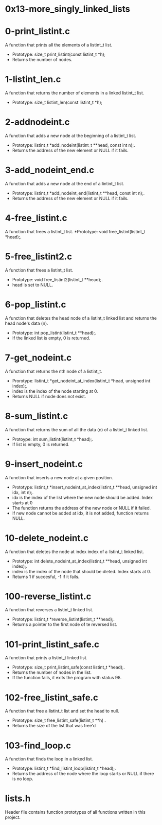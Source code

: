 # 0x13-more_singly_linked_lists

# 0-print_listint.c
A function that prints all the elements of a listint_t list.
* Prototype: size_t print_listint(const listint_t *h);
* Returns the number of nodes.
 
# 1-listint_len.c
A function that returns the number of elements in a linked listint_t list.
* Prototype: size_t listint_len(const listint_t *h);

# 2-addnodeint.c
A function that adds a new node at the beginning of a listint_t list.
* Prototype: listint_t *add_nodeint(listint_t **head, const int n);.
* Returns the address of the new element or NULL if it fails.

# 3-add_nodeint_end.c
A function that adds a new node at the end of a lintint_t list.
* Prototype: listint_t *add_nodeint_end(listint_t **head, const int n);.
* Returns the address of the new element or NULL if it fails.

# 4-free_listint.c
A function that frees a listint_t list.
*Prototype: void free_listint(listint_t *head);.

# 5-free_listint2.c
A function that frees a listint_t list.
* Prototype: void free_listint2(listint_t **head);.
* head is set to NULL.

# 6-pop_listint.c
A function that deletes the head node of a listint_t linked list and returns the head node's data (n).
* Prototype: int pop_listint(listint_t **head);.
* If the linked list is empty, 0 is returned.

# 7-get_nodeint.c
A function that returns the nth node of a listint_t.
* Prorotype: listint_t *get_nodeint_at_index(listint_t *head, unsigned int index);.
* index is the index of the node starting at 0.
* Returns NULL if node does not exist.

# 8-sum_listint.c
A function that returns the sum of all the data (n) of a listint_t linked list.
* Protoype: int sum_listint(listint_t *head);.
* If list is empty, 0 is returned.

# 9-insert_nodeint.c
A function that inserts a new node at a given position.
* Prototype: listint_t *insert_nodeint_at_index(listint_t **head, unsigned int idx, int n);.
* idx is the index of the list where the new node should be added. Index starts at 0
* The function returns the address of the new node or NULL if it failed.
* If new node cannot be added at idx, it is not added, function returns NULL.

# 10-delete_nodeint.c
A function that deletes the node at index index of a listint_t linked list.
* Prototype: int delete_nodeint_at_index(listint_t **head, unsigned int index);.
* index is the index of the node that should be dleted. Index starts at 0.
* Returns 1 if succesful, -1 if it fails.
 
# 100-reverse_listint.c
A function that reverses a listint_t linked list.
* Prototype: listint_t *reverse_listint(listint_t **head);.
* Returns a pointer to the first node of te reversed list.

# 101-print_listint_safe.c
A function that prints a listint_t linked list.
* Prototype: size_t print_listint_safe(const listint_t *head);.
* Returns the number of nodes in the list.
* If the function fails, it exits the program with status 98.

# 102-free_listint_safe.c
A function that free a listint_t list and set the head to null.
* Prototype: size_t free_listint_safe(listint_t **h) .
* Returns the size of the list that was free'd

# 103-find_loop.c
A function that finds the loop in a linked list.

* Prototype: listint_t *find_listint_loop(listint_t *head);.
* Returns the address of the node where the loop starts or NULL if there is no loop.
# lists.h
Header file contains function prototypes of all functions written in this project.





















